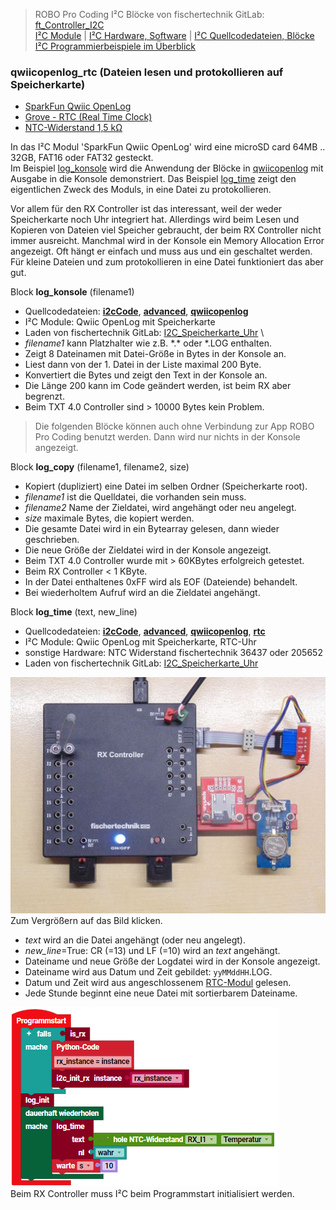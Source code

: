 
> ROBO Pro Coding I²C Blöcke von fischertechnik GitLab: [ft_Controller_I2C](https://git.fischertechnik-cloud.com/i2c/ft_Controller_I2C)\
> [I²C Module](https://elssner.github.io/ft-Controller-I2C/#tabelle-1) |
[I²C Hardware, Software](https://elssner.github.io/ft-Controller-I2C/#ic) |
[I²C Quellcodedateien, Blöcke](https://elssner.github.io/ft-Controller-I2C/#beschreibung-der-quellcodedateien-alphabetisch-geordnet)\
[I²C Programmierbeispiele im Überblick](../examples)


### qwiicopenlog_rtc (Dateien lesen und protokollieren auf Speicherkarte)

* [SparkFun Qwiic OpenLog](https://www.sparkfun.com/products/15164)
* [Grove - RTC (Real Time Clock)](https://wiki.seeedstudio.com/Grove_High_Precision_RTC)
* [NTC-Widerstand 1,5 kΩ](https://www.fischertechnik.de/de-de/produkte/einzelteile/elektronik/36437-ntc-widerstand-1-5-k-silber)

In das I²C Modul 'SparkFun Qwiic OpenLog' wird eine microSD card 64MB .. 32GB, FAT16 oder FAT32 gesteckt.\
Im Beispiel [log_konsole](#log_konsole) wird die Anwendung der Blöcke in [qwiicopenlog](../#qwiicopenlogpy) mit Ausgabe in die Konsole demonstriert.
Das Beispiel [log_time](#log_time) zeigt den eigentlichen Zweck des Moduls, in eine Datei zu protokollieren. 

Vor allem für den RX Controller ist das interessant, weil der weder Speicherkarte noch Uhr integriert hat. Allerdings wird beim Lesen und Kopieren von Dateien viel Speicher gebraucht, der beim RX Controller nicht immer ausreicht.
Manchmal wird in der Konsole ein Memory Allocation Error angezeigt. Oft hängt er einfach und muss aus und ein geschaltet werden. Für kleine Dateien und zum protokollieren in eine Datei funktioniert das aber gut.

<a name="log_konsole"></a>
Block **log_konsole** (filename1)
* Quellcodedateien: **[i2cCode](../#i2ccodepy)**, **[advanced](../#advancedpy)**, **[qwiicopenlog](../#qwiicopenlogpy)**
* I²C Module:  Qwiic OpenLog mit Speicherkarte
* Laden von fischertechnik GitLab: [I2C_Speicherkarte_Uhr](https://git.fischertechnik-cloud.com/i2c/I2C_Speicherkarte_Uhr)
\
* *filename1* kann Platzhalter wie z.B. \*.\* oder \*.LOG enthalten.
* Zeigt 8 Dateinamen mit Datei-Größe in Bytes in der Konsole an.
* Liest dann von der 1. Datei in der Liste maximal 200 Byte.
* Konvertiert die Bytes und zeigt den Text in der Konsole an.
* Die Länge 200 kann im Code geändert werden, ist beim RX aber begrenzt.
* Beim TXT 4.0 Controller sind > 10000 Bytes kein Problem.

> Die folgenden Blöcke können auch ohne Verbindung zur App ROBO Pro Coding benutzt werden. Dann wird nur nichts in der Konsole angezeigt.

Block **log_copy** (filename1, filename2, size)
* Kopiert (dupliziert) eine Datei im selben Ordner (Speicherkarte root).
* *filename1* ist die Quelldatei, die vorhanden sein muss.
* *filename2* Name der Zieldatei, wird angehängt oder neu angelegt.
* *size* maximale Bytes, die kopiert werden.
* Die gesamte Datei wird in ein Bytearray gelesen, dann wieder geschrieben.
* Die neue Größe der Zieldatei wird in der Konsole angezeigt.
* Beim TXT 4.0 Controller wurde mit > 60KBytes erfolgreich getestet.
* Beim RX Controller < 1 KByte.
* In der Datei enthaltenes 0xFF wird als EOF (Dateiende) behandelt.
* Bei wiederholtem Aufruf wird an die Zieldatei angehängt.


<a name="log_time"></a>
Block **log_time** (text, new_line)
* Quellcodedateien: **[i2cCode](../#i2ccodepy)**, **[advanced](../#advancedpy)**, **[qwiicopenlog](../#qwiicopenlogpy)**, **[rtc](../#rtcpy)**
* I²C Module: Qwiic OpenLog mit Speicherkarte, RTC-Uhr
* sonstige Hardware: NTC Widerstand fischertechnik 36437 oder 205652
* Laden von fischertechnik GitLab: [I2C_Speicherkarte_Uhr](https://git.fischertechnik-cloud.com/i2c/I2C_Speicherkarte_Uhr)

[![](DSC00446_512.JPG)](DSC00446.JPG)\
Zum Vergrößern auf das Bild klicken.

* *text* wird an die Datei angehängt (oder neu angelegt).
* *new_line*=True: CR (=13) und LF (=10) wird an *text* angehängt.
* Dateiname und neue Größe der Logdatei wird in der Konsole angezeigt.
* Dateiname wird aus Datum und Zeit gebildet: `yyMMddHH`.LOG.
* Datum und Zeit wird aus angeschlossenem [RTC-Modul](../#rtcpy) gelesen.
* Jede Stunde beginnt eine neue Datei mit sortierbarem Dateiname.

![](log_ntc.png)\
Beim RX Controller muss I²C beim Programmstart initialisiert werden.
